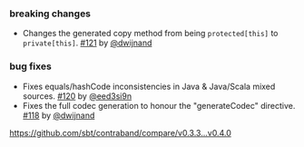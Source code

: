 
### breaking changes

- Changes the generated copy method from being `protected[this]` to `private[this]`. [#121][] by [@dwijnand][]

### bug fixes

- Fixes equals/hashCode inconsistencies in Java & Java/Scala mixed sources. [#120][] by [@eed3si9n][]
- Fixes the full codec generation to honour the "generateCodec" directive. [#118][] by [@dwijnand][]

https://github.com/sbt/contraband/compare/v0.3.3...v0.4.0

[#118]: https://github.com/sbt/contraband/pull/118
[#120]: https://github.com/sbt/contraband/pull/120
[#121]: https://github.com/sbt/contraband/pull/121

[@eed3si9n]: https://github.com/eed3si9n
[@dwijnand]: https://github.com/dwijnand
